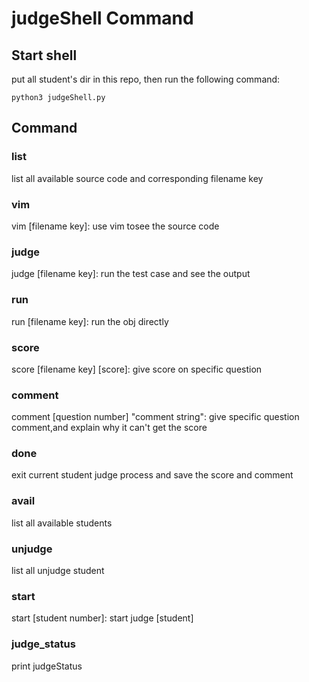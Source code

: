 # judgeShell Command

## Start shell
put all student's dir in this repo, then run the following command:
```
python3 judgeShell.py
```

## Command

### list
list all available source code and corresponding filename key

### vim
vim [filename key]: use vim tosee the source code

### judge
judge [filename key]: run the test case and see the output

### run
run [filename key]: run the obj directly

### score
score [filename key] [score]: give score on specific question

### comment
comment [question number] "comment string": give specific question comment,and explain why it can't get the score

### done
exit current student judge process and save the score and comment

### avail
list all available students

### unjudge
list all unjudge student

### start
start [student number]: start judge [student]

### judge_status
print judgeStatus